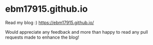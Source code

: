 # ebm17915.github.io

Read my blog :) https://ebm17915.github.io/

Would appreciate any feedback and more than happy to read any pull requests made to enhance the blog!
